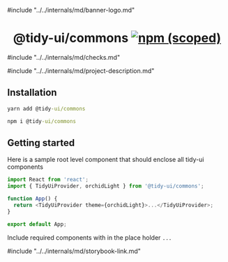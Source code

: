 #include "../../internals/md/banner-logo.md"

<h1 align="center">
  @tidy-ui/commons
  <a href="https://www.npmjs.com/package/@tidy-ui/commons">
    <img alt="npm (scoped)" src="https://img.shields.io/npm/v/@tidy-ui/commons" />
  </a>
</h1>
#include "../../internals/md/checks.md"

#include "../../internals/md/project-description.md"

## Installation

```cmd
yarn add @tidy-ui/commons
```

```cmd
npm i @tidy-ui/commons
```

## Getting started

Here is a sample root level component that should enclose all tidy-ui components

```typescript
import React from 'react';
import { TidyUiProvider, orchidLight } from '@tidy-ui/commons';

function App() {
  return <TidyUiProvider theme={orchidLight}>...</TidyUiProvider>;
}

export default App;
```

Include required components with in the place holder `...`

#include "../../internals/md/storybook-link.md"
